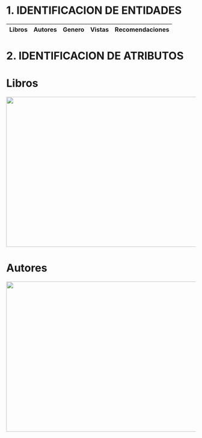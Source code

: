 # 1.	IDENTIFICACION DE ENTIDADES

| Libros | Autores | Genero  | Vistas | Recomendaciones|
|--------|---------|---------|--------|----------------|

# 2.	IDENTIFICACION DE ATRIBUTOS

# Libros
<p align="center">
  <img width="800" height="400" src="https://github.com/srzzuares/DDI_Integradora_BOOKFASH/assets/84793967/f018d965-7511-4dd4-89a5-eb13df0e1891">
</p>

# Autores

<p align="center">
  <img width="800" height="400" src="https://github.com/srzzuares/DDI_Integradora_BOOKFASH/assets/84793967/bff7ed9a-f425-4f15-a787-4a0481e24037">
</p>
